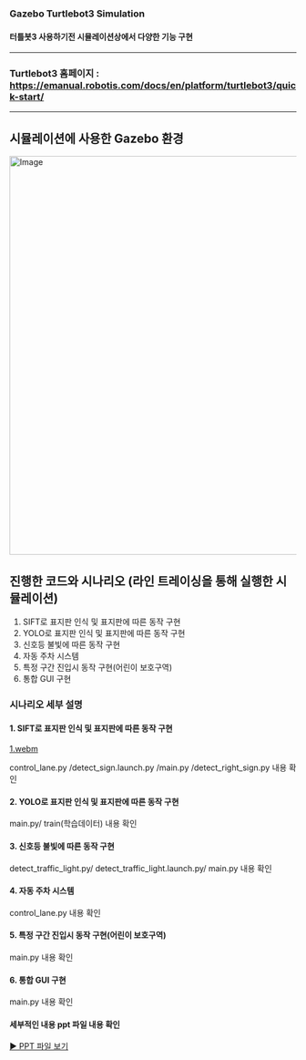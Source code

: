 

### Gazebo Turtlebot3 Simulation
#### 터틀봇3 사용하기전 시뮬레이션상에서 다양한 기능 구현

---
### Turtlebot3 홈페이지 : https://emanual.robotis.com/docs/en/platform/turtlebot3/quick-start/
---
## 시뮬레이션에 사용한 Gazebo 환경
<img width="1000" height="700" alt="Image" src="https://github.com/user-attachments/assets/b80a1bb7-9c92-4904-b78f-2ef06506364c" />

## 진행한 코드와 시나리오 (라인 트레이싱을 통해 실행한 시뮬레이션)
1. SIFT로 표지판 인식 및 표지판에 따른 동작 구현
2. YOLO로 표지판 인식 및 표지판에 따른 동작 구현
3. 신호등 불빛에 따른 동작 구현
4. 자동 주차 시스템​
5. 특정 구간 진입시 동작 구현(어린이 보호구역)​
6. 통합 GUI 구현

### 시나리오 세부 설명

#### 1. SIFT로 표지판 인식 및 표지판에 따른 동작 구현
[1.webm](https://github.com/user-attachments/assets/cb30dcd7-e50f-4ee8-9e81-9011e446c42a)

control_lane.py /detect_sign.launch.py /main.py /detect_right_sign.py  내용 확인
#### 2. YOLO로 표지판 인식 및 표지판에 따른 동작 구현
main.py/ train(학습데이터) 내용 확인
#### 3. 신호등 불빛에 따른 동작 구현
detect_traffic_light.py/ detect_traffic_light.launch.py/ main.py 내용 확인
#### 4. 자동 주차 시스템​
control_lane.py 내용 확인
#### 5. 특정 구간 진입시 동작 구현(어린이 보호구역)​
main.py 내용 확인
#### 6. 통합 GUI 구현
main.py 내용 확인

#### 세부적인 내용 ppt 파일 내용 확인

[▶️ PPT 파일 보기](https://yourdomain.com/files/presentation.pptx)
